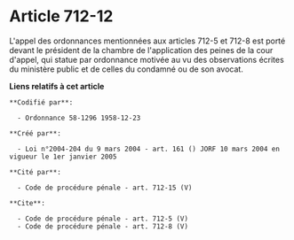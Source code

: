 # Article 712-12

L'appel des ordonnances mentionnées aux articles 712-5 et 712-8 est porté devant le président de la chambre de l'application
des peines de la cour d'appel, qui statue par ordonnance motivée au vu des observations écrites du ministère public et de
celles du condamné ou de son avocat.

**Liens relatifs à cet article**

	**Codifié par**:

	  - Ordonnance 58-1296 1958-12-23

	**Créé par**:

	  - Loi n°2004-204 du 9 mars 2004 - art. 161 () JORF 10 mars 2004 en vigueur le 1er janvier 2005

	**Cité par**:

	  - Code de procédure pénale - art. 712-15 (V)

	**Cite**:

	  - Code de procédure pénale - art. 712-5 (V)
	  - Code de procédure pénale - art. 712-8 (V)
